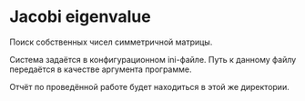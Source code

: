 # Jacobi eigenvalue

Поиск собственных чисел симметричной матрицы.

Система задаётся в конфигурационном ini-файле. Путь к данному файлу передаётся в качестве аргумента программе.

Отчёт по проведённой работе будет находиться в этой же директории.

